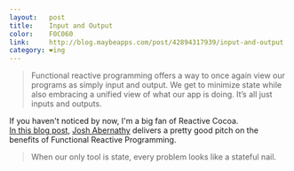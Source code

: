 ```yaml
---
layout:   post
title:    Input and Output
color:    F0C060
link:     http://blog.maybeapps.com/post/42894317939/input-and-output
category: ❤ing
---
```


> Functional reactive programming offers a way to once again view our programs
> as simply input and output. We get to minimize state while also embracing a
> unified view of what our app is doing. It’s all just inputs and outputs.

If you haven't noticed by now, I'm a big fan of Reactive Cocoa.<br>
[In this blog post][post], [Josh Abernathy][joshaber] delivers a pretty good
pitch on the benefits of Functional Reactive Programming.

> When our only tool is state, every problem looks like a stateful nail.

[post]:     http://blog.maybeapps.com/post/42894317939/input-and-output
[joshaber]: https://github.com/joshaber
